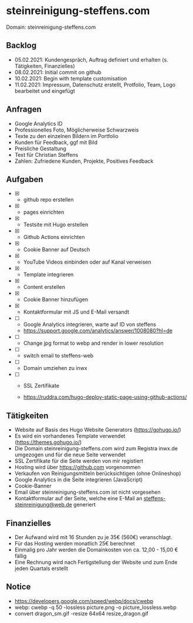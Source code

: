 # steinreinigung-steffens.com

Domain: steinreinigung-steffens.com

## Backlog

- 05.02.2021: Kundengespräch, Auftrag definiert und erhalten (s. Tätigkeiten, Finanzielles)
- 08.02.2021: Initial commit on github
- 10.02.2021: Begin with template customisation
- 11.02.2021: Impressum, Datenschutz erstellt, Protfolio, Team, Logo bearbeitet und eingefügt

## Anfragen

- Google Analytics ID
- Professionelles Foto, Möglicherweise Schwarzweis
- Texte zu den einzelnen Bildern im Portfolio
- Kunden für Feedback, ggf mit Bild
- Preisliche Gestaltung
- Text für Christian Steffens
- Zahlen: Zufriedene Kunden, Projekte, Positives Feedback

## Aufgaben

- [x] - github repo erstellen
- [x] - pages einrichten
- [x] - Testsite mit Hugo erstellen
- [x] - Github Actions einrichten
- [x] - Cookie Banner auf Deutsch
- [x] - YouTube Videos einbinden oder auf Kanal verweisen
- [x] - Template integrieren
- [x] - Content erstellen
- [x] - Cookie Banner hinzufügen
- [x] - Kontaktformular mit JS und E-Mail versandt
- [ ] - Google Analytics integrieren, warte auf ID von steffens
  - https://support.google.com/analytics/answer/1008080?hl=de

- [ ] - Change jpg format to webp and render in lower resolution
- [ ] - switch email to steffens-web
- [ ] - Domain umziehen zu inwx
- [ ] - SSL Zertifikate


  - https://ruddra.com/hugo-deploy-static-page-using-github-actions/

## Tätigkeiten

- Website auf Basis des Hugo Website Generators (https://gohugo.io/)
- Es wird ein vorhandenes Template verwendet (https://themes.gohugo.io/)
- Die Domain steinreinigung-steffens.com wird zum Registra inwx.de umgezogen und für die neue Seite verwendet
- SSL Zertifikate für die Seite werden von mir registiert
- Hosting wird über https://github.com vorgenommen
- Verkaufen von Reinigungsmitteln berücksichtigen (ohne Onlineshop)
- Google Analytics in die Seite integrieren (JavaScript)
- Cookie-Banner
- Email über steinreinigung-steffens.com ist nicht vorgesehen
- Kontaktformular auf der Seite, welche eine E-Mail an steffens-steinreinigung@web.de generiert

## Finanzielles

- Der Aufwand wird mit 16 Stunden zu je 35€ (560€) veranschlagt.
- Für das Hosting werden monatlich 25€ berechnet
- Einmalig pro Jahr werden die Domainkosten von ca. 12,00 - 15,00 € fällig
- Eine Rechnung wird nach Fertigstellung der Website und zum Ende jeden Quartals  erstellt

## Notice

- https://developers.google.com/speed/webp/docs/cwebp
- webp: cwebp -q 50 -lossless picture.png -o picture_lossless.webp
- convert dragon_sm.gif    -resize 64x64  resize_dragon.gif
